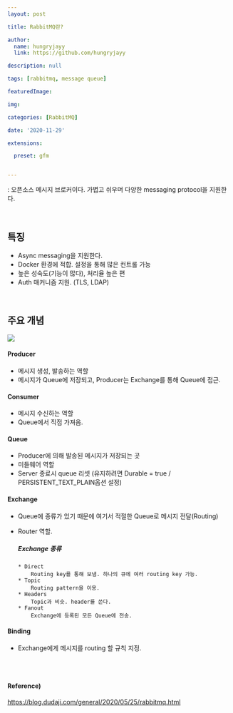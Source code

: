 ```yaml
---
layout: post

title: RabbitMQ란?

author: 
  name: hungryjayy
  link: https://github.com/hungryjayy

description: null

tags: [rabbitmq, message queue]

featuredImage: 

img: 

categories: [RabbitMQ]

date: '2020-11-29'

extensions:

  preset: gfm


---
```


: 오픈소스 메시지 브로커이다. 가볍고 쉬우며 다양한 messaging protocol을 지원한다.

<br>

## 특징
* Async messaging을 지원한다.
* Docker 환경에 적합. 설정을 통해 많은 컨트롤 가능
* 높은 성숙도(기능이 많다), 처리율 높은 편
* Auth 매커니즘 지원. (TLS, LDAP)

<br>

## 주요 개념
<img src = "https://hungryjayy.github.io/assets/img/RabbitMQ/rabbitMQ.png">

#### Producer
- 메시지 생성, 발송하는 역할
- 메시지가 Queue에 저장되고, Producer는 Exchange를 통해 Queue에 접근.<br>

#### Consumer
- 메시지 수신하는 역할
- Queue에서 직접 가져옴.<br>

#### Queue
- Producer에 의해 발송된 메시지가 저장되는 곳
- 미들웨어 역할
- Server 종료시 queue 리셋 (유지하려면 Durable = true / PERSISTENT_TEXT_PLAIN옵션 설정)<br>

#### Exchange
- Queue에 종류가 있기 때문에 여기서 적절한 Queue로 메시지 전달(Routing)
- Router 역할.<br>

     ##### Exchange 종류
      * Direct
          Routing key를 통해 보냄. 하나의 큐에 여러 routing key 가능.
      * Topic
          Routing pattern을 이용.
      * Headers
          Topic과 비슷. header를 쓴다.
      * Fanout
          Exchange에 등록된 모든 Queue에 전송.

#### Binding
- Exchange에게 메시지를 routing 할 규칙 지정.

<br><br>

#### Reference)

https://blog.dudaji.com/general/2020/05/25/rabbitmq.html